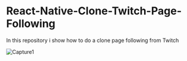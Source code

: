 # React-Native-Clone-Twitch-Page-Following
In this repository i show how to do a clone page following from Twitch

![Capture1](https://user-images.githubusercontent.com/48457700/97953865-8c316980-1d80-11eb-9743-38eb8f21ce50.JPG)
